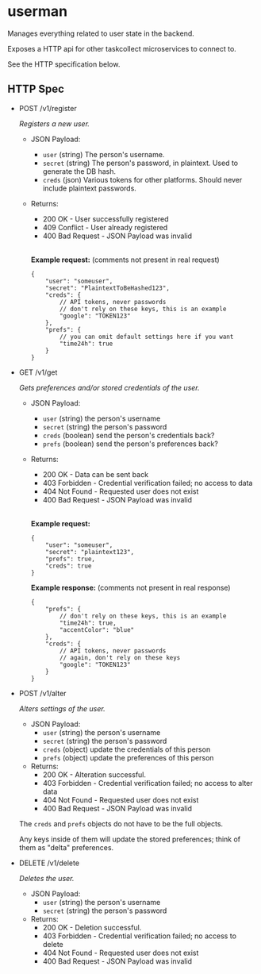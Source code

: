 # userman
Manages everything related to user state in the backend.

Exposes a HTTP api for other taskcollect microservices to connect to.

See the HTTP specification below.

## HTTP Spec

* POST /v1/register
    
    *Registers a new user.*
    * JSON Payload:
        * `user` (string) The person's username.
        * `secret` (string) The person's password, in plaintext. Used to generate the DB hash.
        * `creds` (json) Various tokens for other platforms. Should never include plaintext passwords.
    * Returns:
        * 200 OK - User successfully registered
        * 409 Conflict - User already registered
        * 400 Bad Request - JSON Payload was invalid

        <br>

        **Example request:** (comments not present in real request)
        ```jsonc
        {
            "user": "someuser",
            "secret": "PlaintextToBeHashed123",
            "creds": {
                // API tokens, never passwords
                // don't rely on these keys, this is an example
                "google": "TOKEN123"
            },
            "prefs": {
                // you can omit default settings here if you want
                "time24h": true
            }
        }
        ```
* GET /v1/get
    
    *Gets preferences and/or stored credentials of the user.*
    * JSON Payload:
        * `user` (string) the person's username
        * `secret` (string) the person's password
        * `creds` (boolean) send the person's credentials back?
        * `prefs` (boolean) send the person's preferences back? 
    * Returns:
        * 200 OK - Data can be sent back
        * 403 Forbidden - Credential verification failed; no access to data
        * 404 Not Found - Requested user does not exist
        * 400 Bad Request - JSON Payload was invalid

        <br>
        
        **Example request:**
        ```jsonc
        {
            "user": "someuser",
            "secret": "plaintext123",
            "prefs": true,
            "creds": true
        }
        ```
        **Example response:** (comments not present in real response)
        ```jsonc
        {
            "prefs": {
                // don't rely on these keys, this is an example
                "time24h": true,
                "accentColor": "blue"
            },
            "creds": {
                // API tokens, never passwords
                // again, don't rely on these keys
                "google": "TOKEN123"
            }
        }
        ```
* POST /v1/alter
    
    *Alters settings of the user.*
    * JSON Payload:        
        * `user` (string) the person's username
        * `secret` (string) the person's password
        * `creds` (object) update the credentials of this person
        * `prefs` (object) update the preferences of this person
    * Returns:
        * 200 OK - Alteration successful.
        * 403 Forbidden - Credential verification failed; no access to alter data
        * 404 Not Found - Requested user does not exist
        * 400 Bad Request - JSON Payload was invalid
   
    The `creds` and `prefs` objects do not have to be the full objects. 
    
    Any keys inside of them will update the stored preferences; think of them as "delta" preferences.
    
* DELETE /v1/delete
    
    *Deletes the user.*
    * JSON Payload:        
        * `user` (string) the person's username
        * `secret` (string) the person's password
    * Returns:
        * 200 OK - Deletion successful.
        * 403 Forbidden - Credential verification failed; no access to delete
        * 404 Not Found - Requested user does not exist
        * 400 Bad Request - JSON Payload was invalid
